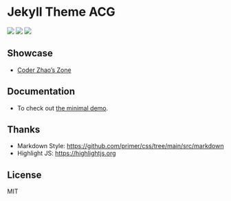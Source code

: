 # Jekyll Theme ACG

[![](https://img.shields.io/gem/v/jekyll-theme-acg)](https://rubygems.org/gems/jekyll-theme-acg)
[![](https://img.shields.io/gem/dt/jekyll-theme-acg)](https://rubygems.org/gems/jekyll-theme-acg)
[![](https://img.shields.io/github/stars/coderzhaoziwei/jekyll-theme-acg?style=social)](https://github.com/coderzhaoziwei/jekyll-theme-acg)


## Showcase

- [Coder Zhao’s Zone](https://coderzhaoziwei.github.io)


## Documentation

- To check out [the minimal demo](https://github.com/coderzhaoziwei/jekyll-theme-acg-minimal).


## Thanks

- Markdown Style: https://github.com/primer/css/tree/main/src/markdown
- Highlight JS: https://highlightjs.org


## License

MIT
